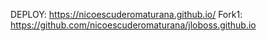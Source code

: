 DEPLOY: https://nicoescuderomaturana.github.io/
Fork1: https://github.com/nicoescuderomaturana/jloboss.github.io

